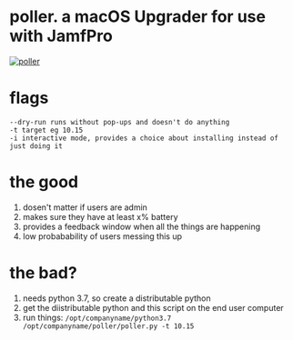 # poller. a macOS Upgrader for use with JamfPro

[![poller](https://github.com/zackn9ne/poller/blob/master/img/demo.gif)](https://github.com/zackn9ne)

# flags
```
--dry-run runs without pop-ups and doesn't do anything
-t target eg 10.15
-i interactive mode, provides a choice about installing instead of just doing it
```

# the good
1. dosen't matter if users are admin
2. makes sure they have at least x% battery
3. provides a feedback window when all the things are happening
4. low probabability of users messing this up

# the bad?
1. needs python 3.7, so create a distributable python
2. get the diistributable python and this script on the end user computer
3. run things: `/opt/companyname/python3.7 /opt/companyname/poller/poller.py -t 10.15`

